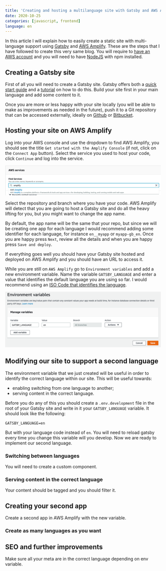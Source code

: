 ```yaml
---
title: 'Creating and hosting a multilanguage site with Gatsby and AWS Amplify'
date: 2020-10-25
categories: [javascript, frontend]
language: en
---
```


In this article I will explain how to easily create a static site with multi-language support using [Gatsby](https://gatsbyjs.com) and [AWS Amplify](https://aws.amazon.com/amplify/). These are the steps that I have followed to create this very same blog. You will require to [have an AWS account](https://aws.amazon.com/account) and you will need to have [NodeJS](http://nodejs.org) with npm installed.

<!-- start -->

## Creating a Gatsby site

First of all you will need to create a Gatsby site. Gatsby offers both a [quick start guide](https://www.gatsbyjs.com/docs/quick-start/) and a [tutorial](https://www.gatsbyjs.com/tutorial/) on how to do this. Build your site first in your main language and add some content to it.

Once you are more or less happy with your site locally (you will be able to make as improvements as needed in the future), push it to a Git repository that can be accessed externally, ideally on [Github](https://github.com) or [Bitbucket](https://bitbucket.org/).

## Hosting your site on AWS Amplify

Log into your AWS console and use the dropdown to find AWS Amplify, you should see the title `Get started with the Amplify Console` (if not, click on the `Connect App` button). Select the service you used to host your code, click `Continue` and log into the service.

![AWS Amplify](./img/mutilanguage-site-gatsby-amplify-01.png)

Select the repository and branch where you have your code. AWS Amplify will detect that you are going to host a Gatsby site and do all the heavy lifting for you, but you might want to change the app name.

By default, the app name will be the same that your repo, but since we will be creating one app for each language I would recommend adding some identifier for each language, for instance `en__myapp` or `myapp-gb_en`. Once you are happy press `Next`, review all the details and when you are happy press `Save and deploy`.

If everything goes well you should have your Gatsby site hosted and deployed on AWS Amplify and you should have an URL to access it.

While you are still on `AWS Amplify` go to `Environment variables` and add a new environment variable. Name the variable `GATSBY_LANGUAGE` and enter a value that identifies the default language you are using so far. I would recommend using an [ISO Code that identifies the language](https://en.wikipedia.org/wiki/List_of_ISO_639-1_codes).

![AWS Amplify - Environment variables](./img/mutilanguage-site-gatsby-amplify-02.png)

## Modifying our site to support a second language

The environment variable that we just created will be useful in order to identify the correct language within our site. This will be useful towards:
* enabling switching from one language to another;
* serving content in the correct language.

Before you do any of this you should create a `.env.development` file in the root of your Gatsby site and write in it your `GATSBY_LANGUAGE` variable. It should look like the following:

```
GATSBY_LANGUAGE=en
```
But with your language code instead of `en`. You will need to reload gatsby every time you change this variable will you develop. Now we are ready to implement our second language.

### Switching between languages

You will need to create a custom component.

### Serving content in the correct language

Your content should be tagged and you should filter it.

## Creating your second app

Create a second app in AWS Amplify with the new variable.

### Create as many languages as you want

## SEO and further improvements

Make sure all your meta are in the correct language depending on env variable.
